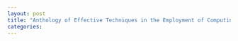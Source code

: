 ```yaml
---
layout: post
title: "Anthology of Effective Techniques in the Employment of Computing Machines"
categories:
---
```


